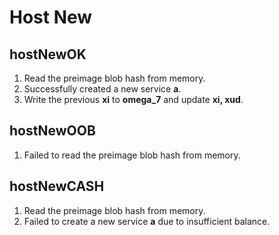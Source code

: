 # Host New  

## hostNewOK  
1. Read the preimage blob hash from memory.  
2. Successfully created a new service **a**.  
3. Write the previous **xi** to **omega_7** and update **xi, xud**.  

## hostNewOOB  
1. Failed to read the preimage blob hash from memory.  

## hostNewCASH  
1. Read the preimage blob hash from memory.  
2. Failed to create a new service **a** due to insufficient balance.  